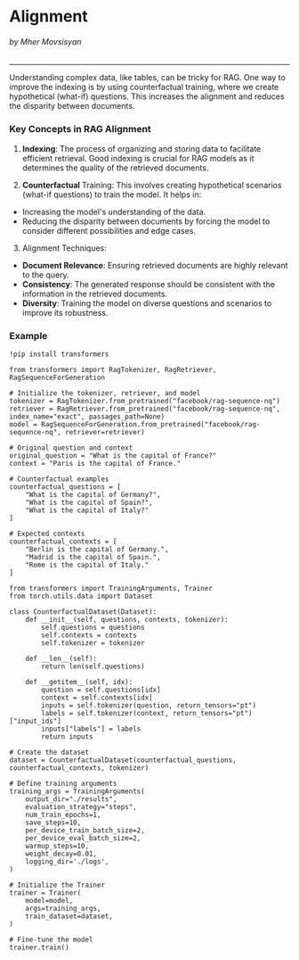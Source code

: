 # Alignment
###### by Mher Movsisyan

---


Understanding complex data, like tables, can be tricky for RAG. One way to improve the indexing is by using counterfactual training, where we create hypothetical (what-if) questions. This increases the alignment and reduces the disparity between documents.

### Key Concepts in RAG Alignment
1. **Indexing**: The process of organizing and storing data to facilitate efficient retrieval. Good indexing is crucial for RAG models as it determines the quality of the retrieved documents.

2. **Counterfactual** Training: This involves creating hypothetical scenarios (what-if questions) to train the model. It helps in:  
- Increasing the model's understanding of the data.  
- Reducing the disparity between documents by forcing the model to consider different possibilities and edge cases.  

3. Alignment Techniques:  
- **Document Relevance**: Ensuring retrieved documents are highly relevant to the query.  
- **Consistency**: The generated response should be consistent with the information in the retrieved documents.  
- **Diversity**: Training the model on diverse questions and scenarios to improve its robustness.


### Example

```{python}
!pip install transformers

from transformers import RagTokenizer, RagRetriever, RagSequenceForGeneration

# Initialize the tokenizer, retriever, and model
tokenizer = RagTokenizer.from_pretrained("facebook/rag-sequence-nq")
retriever = RagRetriever.from_pretrained("facebook/rag-sequence-nq", index_name="exact", passages_path=None)
model = RagSequenceForGeneration.from_pretrained("facebook/rag-sequence-nq", retriever=retriever)

# Original question and context
original_question = "What is the capital of France?"
context = "Paris is the capital of France."

# Counterfactual examples
counterfactual_questions = [
    "What is the capital of Germany?",
    "What is the capital of Spain?",
    "What is the capital of Italy?"
]

# Expected contexts
counterfactual_contexts = [
    "Berlin is the capital of Germany.",
    "Madrid is the capital of Spain.",
    "Rome is the capital of Italy."
]

from transformers import TrainingArguments, Trainer
from torch.utils.data import Dataset

class CounterfactualDataset(Dataset):
    def __init__(self, questions, contexts, tokenizer):
        self.questions = questions
        self.contexts = contexts
        self.tokenizer = tokenizer

    def __len__(self):
        return len(self.questions)

    def __getitem__(self, idx):
        question = self.questions[idx]
        context = self.contexts[idx]
        inputs = self.tokenizer(question, return_tensors="pt")
        labels = self.tokenizer(context, return_tensors="pt")["input_ids"]
        inputs["labels"] = labels
        return inputs

# Create the dataset
dataset = CounterfactualDataset(counterfactual_questions, counterfactual_contexts, tokenizer)

# Define training arguments
training_args = TrainingArguments(
    output_dir="./results",
    evaluation_strategy="steps",
    num_train_epochs=1,
    save_steps=10,
    per_device_train_batch_size=2,
    per_device_eval_batch_size=2,
    warmup_steps=10,
    weight_decay=0.01,
    logging_dir='./logs',
)

# Initialize the Trainer
trainer = Trainer(
    model=model,
    args=training_args,
    train_dataset=dataset,
)

# Fine-tune the model
trainer.train()
```
